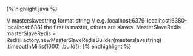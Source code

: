 {% highlight java %}

// masterslavestring format string
// e.g. localhost:6379-localhost:6380-localhost:6381 the first is master, others are slaves.
MasterSlaveRedis masterSlaveRedis = RedisFactory.newMasterSlaveRedisBuilder(masterslavestring)
                                                .timeoutInMillis(1000)
                                                .build();
{% endhighlight %}
